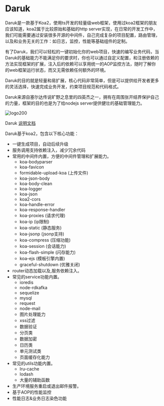 # Daruk

Daruk是一款基于Koa2，使用ts开发的轻量级web框架，使用过koa2框架的朋友应该知道，koa2属于比较原始和基础的http server实现，在日常的开发工作中，我们可能需要通过安装很多开源的中间件，自己完成复杂的项目配置，路由管理，以及和业务无关的工作：如日志，监控，性能等基础组件的定制。

有了Daruk，我们可以轻松的一键初始化你的web项目，快速的编写业务代码，当Daruk的基础能力不能满足你的要求时，你也可以通过自定义配置，和注册依赖的方法实现框架的扩展，注入后的依赖可以享用统一的AOP监控方法，随时了解你的web框架运行状态，而又无需依赖任何额外的环境。

Daruk的目的就是轻量和易扩展，核心代码非常简单，但是可以提供给开发者更多的灵活选择，快速完成业务开发，约束项目规范和代码格式。

Daruk来源自塞尔达传说旷野之息里的四英杰之一，拥有在周围张开结界保护自己的力量，框架的目的也是为了给nodejs server提供健壮的基础管理能力。

![logo200](https://user-images.githubusercontent.com/15033260/54174052-7ee6ad80-44bf-11e9-9735-71c5403624c1.png)

Daruk [说明文档](https://daruk-framework.github.io/daruk.org/)

Daruk基于koa2，包含以下核心功能：

- 一键生成项目，自动后续升级
- 服务调用支持依赖注入，减少冗余代码
- 常用的中间件内置，方便的中间件管理和扩展能力。
  - koa-bodyparser 
  - koa-favicon
  - formidable-upload-koa (上传文件)
  - koa-json-body 
  - koa-body-clean
  - koa-logger
  - koa-json 
  - koa2-cors
  - koa-handle-error 
  - koa-response-handler
  - koa-proxies (请求代理)
  - koa-ip (ip限制)
  - koa-static  (静态服务)
  - koa-jsonp (jsonp支持)
  - koa-compress (压缩功能)
  - koa-session (会话能力)
  - koa-flash-simple (闪存能力)
  - koa-ejs (模板引擎内置)
  - graceful-shutdown (优雅关闭)
- router动态加载以及,服务依赖注入。
- 常见的service功能内置。
  - ioredis
  - node-rdkafka
  - sequelize
  - mysql
  - request
  - node-mail
  - 图片处理能力
  - xss过滤
  - 数据验证
  - 分页类
  - 数据加密
  - 日历类
  - 单元测试类
  - 页面缓存化能力
- 常见的utils功能内置。
  - lru-cache
  - lodash
  - 大量的辅助函数
- 生产环境服务重启或退出邮件报警。
- 基于AOP的性能监控
- 性能日志&业务日志染色功能 
